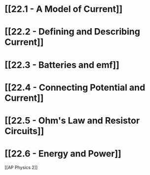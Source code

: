  # [[22.1 - A Model of Current]]

# [[22.2 - Defining and Describing Current]]

# [[22.3 - Batteries and emf]]

# [[22.4 - Connecting Potential and Current]]

# [[22.5 - Ohm's Law and Resistor Circuits]]

# [[22.6 - Energy and Power]]

[[AP Physics 2]]